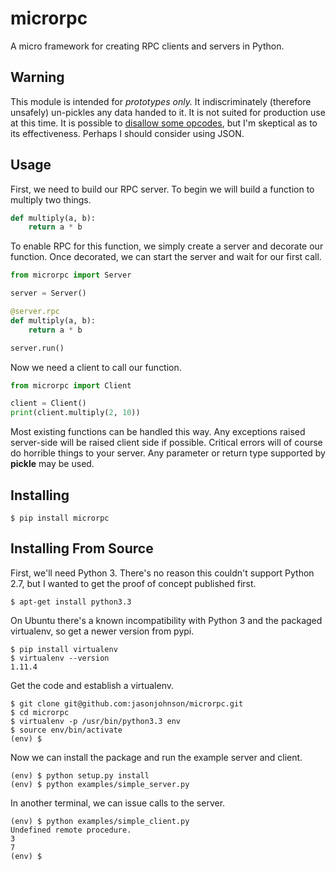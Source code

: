 microrpc
========

A micro framework for creating RPC clients and servers in Python.

Warning
-------

This module is intended for *prototypes only.* It indiscriminately (therefore unsafely) un-pickles any data handed to it. It is not suited for production use at this time. It is possible to [disallow some opcodes](https://gist.github.com/jasonjohnson/9309659), but I'm skeptical as to its effectiveness. Perhaps I should consider using JSON.

Usage
-----

First, we need to build our RPC server. To begin we will build a function to multiply two things.

```py
def multiply(a, b):
    return a * b
```

To enable RPC for this function, we simply create a server and decorate our function. Once decorated, we can start the server and wait for our first call.

```py
from microrpc import Server

server = Server()

@server.rpc
def multiply(a, b):
    return a * b

server.run()
```

Now we need a client to call our function.

```py
from microrpc import Client

client = Client()
print(client.multiply(2, 10))
```

Most existing functions can be handled this way. Any exceptions raised server-side will be raised client side if possible. Critical errors will of course do horrible things to your server. Any parameter or return type supported by **pickle** may be used.


Installing
----------

```
$ pip install microrpc
```

Installing From Source
----------------------

First, we'll need Python 3. There's no reason this couldn't support Python 2.7, but I wanted to get the proof of concept published first.

```
$ apt-get install python3.3
```

On Ubuntu there's a known incompatibility with Python 3 and the packaged virtualenv, so get a newer version from pypi.

```
$ pip install virtualenv
$ virtualenv --version
1.11.4
```

Get the code and establish a virtualenv.

```
$ git clone git@github.com:jasonjohnson/microrpc.git
$ cd microrpc
$ virtualenv -p /usr/bin/python3.3 env
$ source env/bin/activate
(env) $
```

Now we can install the package and run the example server and client.

```
(env) $ python setup.py install
(env) $ python examples/simple_server.py
```

In another terminal, we can issue calls to the server.

```
(env) $ python examples/simple_client.py
Undefined remote procedure.
3
7
(env) $
```

